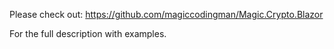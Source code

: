 Please check out:
https://github.com/magiccodingman/Magic.Crypto.Blazor

For the full description with examples.